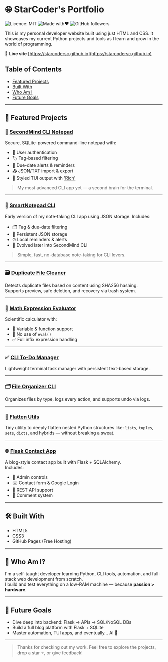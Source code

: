 # 🌐 StarCoder's Portfolio

![Licence: MIT](https://img.shields.io/badge/licence-MIT-green.svg)
![Made with❤️](https://img.shields.io/badge/Made%20with-%E2%9D%A4-red.svg)
![GitHub followers](https://img.shields.io/github/followers/StarCoderSC?style=social)


This is my personal developer website built using just HTML and CSS.
It showcases my current Python projects and tools as I learn and grow in the world of programming.

🔗 **Live site** [https://starcodersc.github.io](https://starcodersc.github.io)


## Table of Contents

- [Featured Projects](#-featured-projects)
- [Built With](#-built-with)
- [Who Am I](#-who-am-i)
- [Future Goals](#-future-goals)


---


## 🧠 Featured Projects 

### 📝 [SecondMind CLI Notepad](https://github.com/StarCoderSC/secondmind-cli)
Secure, SQLite-powered command-line notepad with:
- 🔐 User authentication
- 🏷️ Tag-based filtering
- 📅 Due-date alerts & reminders
- 📤 JSON/TXT import & export
- 🎨 Styled TUI output with ['Rich'](https://github.com/Textualize/rich)

>My most advanced CLI app yet — a second brain for the terminal.

---

### 📓 [SmartNotepad CLI](https://github.com/StarCoderSC/smartnotepad-cli)
Early version of my note-taking CLI app using JSON storage. Includes:
- 🗂️ Tag & due-date filtering
- 📁 Persistent JSON storage
- ⏰ Local reminders & alerts
- 🎯 Evolved later into SecondMind CLI

> Simple, fast, no-database note-taking for CLI lovers.

---

### 🗃️ [Duplicate File Cleaner](https://github.com/StarCoderSC/duplicate-file-cleaner)
Detects duplicate files based on content using SHA256 hashing.  
Supports preview, safe deletion, and recovery via trash system.

---

### 🔢 [Math Expression Evaluator](https://github.com/StarCoderSC/math-expression-evaluator)
Scientific calculator with:
- 📐 Variable & function support
- 🚫 No use of `eval()`
- ✅ Full infix expression handling

---

### ✅ [CLI To-Do Manager](https://github.com/StarCoderSC/cli-todo-manager)
Lightweight terminal task manager with persistent text-based storage.

---

### 🗂️ [File Organizer CLI](https://github.com/StarCoderSC/file-organizer-cli)
Organizes files by type, logs every action, and supports undo via logs.

---

### 🧩 [Flatten Utils](https://github.com/StarCoderSC/flatten-utils)
Tiny utility to deeply flatten nested Python structures like:
`lists`, `tuples`, `sets`, `dicts`, and hybrids — without breaking a sweat.

---

### 🌐 [Flask Contact App](https://github.com/StarCoderSC/flask-contact-app)
A blog-style contact app built with Flask + SQLAlchemy.  
Includes:
- 👤 Admin controls  
- ✉️ Contact form & Google Login  
- 🧩 REST API support  
- 💬 Comment system

---

## 🛠️ Built With

- HTML5
- CSS3
- GitHub Pages (Free Hosting)

---

## 👤 Who Am I?

I'm a self-taught developer learning Python, CLI tools, automation, and full-stack web development from scratch.  
I build and test everything on a low-RAM machine — because **passion > hardware**.

---

## 🚀 Future Goals

- Dive deep into backend: Flask → APIs → SQL/NoSQL DBs  
- Build a full blog platform with Flask + SQLite  
- Master automation, TUI apps, and eventually… AI 🤖

---

> Thanks for checking out my work. Feel free to explore the projects, drop a star ⭐, or give feedback!
